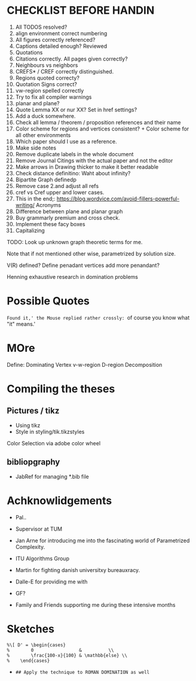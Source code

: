 # CHECKLIST BEFORE HANDIN

1) All TODOS resolved?
2) align environment correct numbering
3) All figures correctly referenced?
4) Captions detailed enough? Reviewed
5) Quotations
6) Citations correctly. All pages given correctly?
7) Neighbours vs neighbors
8) CREFS* / CREF correctly distinguished.
9) Regions quoted correcty?
10) Quotation Signs correct?
11) vw-region spelled correctly
12) Try to fix all compiler warnings
13) planar and plane?
14) Quote Lemma XX or nur XX? Set in href settings?
15) Add a duck somewhere.
16) Check all lemma / theorem / proposition references and their name
17) Color scheme for regions and vertices consistent? + Color scheme for all other environments
18) Which paper should I use as a reference.
19) Make side notes
20) Remove duplicate labels in the whole document
21) Remove Journal Citings with the actual paper and not the editor
22) Make arrows in Drawing thicker to make it better readable
23) Check distance definitino: Waht about infinity? 
24) Bipartite Graph definedp
25) Remove case 2.and adjust all refs
26) cref vs Cref upper and lower cases.
27) This in the end;: https://blog.wordvice.com/avoid-fillers-powerful-writing/
Acronyms
28) Difference between plane and planar graph
29) Buy grammarly premium and cross check.
30) Implement these facy boxes
31) Capitalizing    

TODO: Look up unknown graph theoretic terms for me.

Note that if not mentioned other wise, parametrized by solution size.

V(R) defined?
Define penadant vertices
add more penandant?

Henning exhaustive research in domination problems


# Possible Quotes

`Found it,' the Mouse replied rather crossly: `of course you know what "it" means.'

# MOre

Define: Dominating Vertex
v-w-region
D-region Decomposition


# Compiling the theses

## Pictures / tikz
* Using tikz
* Style in styling/tik.tikzstyles

 Color Selection via adobe color wheel


 ## bibliopgraphy

 * JabRef for managing *.bib file

# Achknowlidgements

* Pal..
* Supervisor at TUM
* Jan Arne for introducing me into the fascinating world of Parametrized Complexity.
* ITU Algorithms Group

* Martin for fighting danish universitxy bureauxracy. 
* Dalle-E for providing me with
* GF? 
* Family and Friends supporting me during these intensive months


# Sketches

    %\[ D' = \begin{cases}
    %        0                 &          \\
    %        \frac{100-x}{100} & \mathbb{else} \\
    %    \end{cases}


*     ## Apply the technique to ROMAN DOMINATION as well